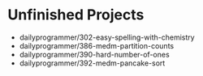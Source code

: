 # Unfinished Projects

- dailyprogrammer/302-easy-spelling-with-chemistry
- dailyprogrammer/386-medm-partition-counts
- dailyprogrammer/390-hard-number-of-ones
- dailyprogrammer/392-medm-pancake-sort
